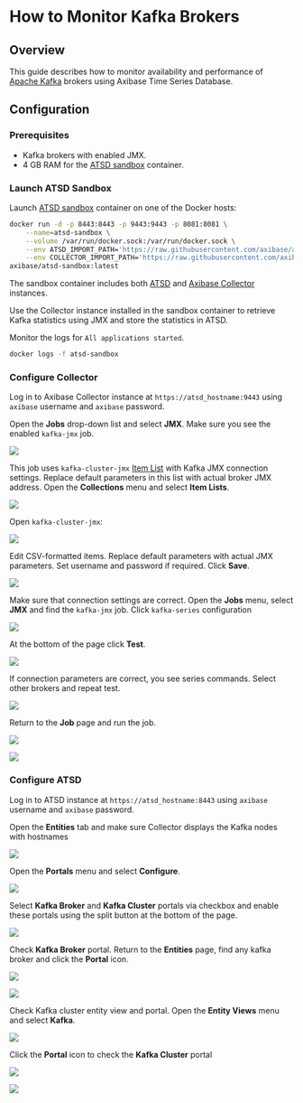 # How to Monitor Kafka Brokers

## Overview

This guide describes how to monitor availability and performance of [Apache Kafka](https://kafka.apache.org/) brokers using Axibase Time Series Database.

## Configuration

### Prerequisites

* Kafka brokers with enabled JMX.
* 4 GB RAM for the [ATSD sandbox](https://github.com/axibase/dockers/tree/atsd-sandbox) container.

### Launch ATSD Sandbox

Launch [ATSD sandbox](https://github.com/axibase/dockers/tree/atsd-sandbox) container on one of the Docker hosts:

```sh
docker run -d -p 8443:8443 -p 9443:9443 -p 8081:8081 \
    --name=atsd-sandbox \
    --volume /var/run/docker.sock:/var/run/docker.sock \
    --env ATSD_IMPORT_PATH='https://raw.githubusercontent.com/axibase/atsd-use-cases/master/integrations/kafka/broker-monitoring/resources/kafka-xml.zip' \
    --env COLLECTOR_IMPORT_PATH='https://raw.githubusercontent.com/axibase/atsd-use-cases/master/integrations/kafka/broker-monitoring/resources/job_jmx_kafka-jmx.xml' \
axibase/atsd-sandbox:latest
```

The sandbox container includes both [ATSD](https://axibase.com/docs/atsd/) and [Axibase Collector](https://github.com/axibase/axibase-collector/blob/master/jobs/docker.md) instances.

Use the Collector instance installed in the sandbox container to retrieve Kafka statistics using JMX and store the statistics in ATSD.

Monitor the logs for `All applications started`.

```sh
docker logs -f atsd-sandbox
```

### Configure Collector

Log in to Axibase Collector instance at `https://atsd_hostname:9443` using `axibase` username and `axibase` password.

Open the **Jobs** drop-down list and select **JMX**. Make sure you see the enabled `kafka-jmx` job.

![](./images/check-kafka-job.png)

This job uses `kafka-cluster-jmx` [Item List](https://github.com/axibase/axibase-collector/blob/master/jobs/jmx.md#connection-parameters) with Kafka JMX connection settings.
Replace default parameters in this list with actual broker JMX address. Open the **Collections** menu and select **Item Lists**.

![](./images/kafka-item-list-1.png)

Open `kafka-cluster-jmx`:

![](./images/kafka-item-list-2.png)

Edit CSV-formatted items. Replace default parameters with actual JMX parameters. Set username and password if required. Click **Save**.

![](./images/kafka-item-list-3.png)

Make sure that connection settings are correct. Open the **Jobs** menu, select **JMX** and find the `kafka-jmx` job.
Click `kafka-series` configuration

![](./images/kafka-job-check-1.png)

At the bottom of the page click **Test**.

![](./images/kafka-job-check-2.png)

If connection parameters are correct, you see series commands. Select other brokers and repeat test.

![](./images/kafka-job-check-3.png)

Return to the **Job** page and run the job.

![](./images/kafka-job-run-1.png)

![](./images/kafka-job-run-2.png)

### Configure ATSD

Log in to ATSD instance at `https://atsd_hostname:8443` using `axibase` username and `axibase` password.

Open the **Entities** tab and make sure Collector displays the Kafka nodes with hostnames

![](./images/atsd-entities-check.png)

Open the **Portals** menu and select **Configure**.

![](./images/portals-enable-1.png)

Select **Kafka Broker** and **Kafka Cluster** portals via checkbox and enable these portals using the split button at the bottom of the page.

![](./images/portals-enable-2.png)

Check **Kafka Broker** portal. Return to the **Entities** page, find any kafka broker and click the **Portal** icon.

![](./images/kafka-broker-portal-check-1.png)

![](./images/kafka-broker-portal-check-2.png)

Check Kafka cluster entity view and portal. Open the **Entity Views** menu and select **Kafka**.

![](./images/kafka-cluster-check-1.png)

Click the **Portal** icon to check the **Kafka Cluster** portal

![](./images/kafka-cluster-check-2.png)

![](./images/kafka-cluster-check-3.png)
